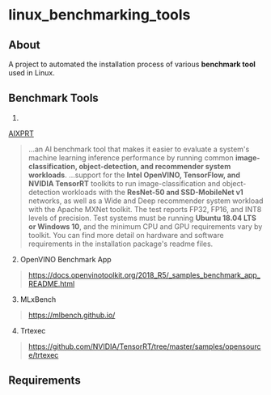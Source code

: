 # linux_benchmarking_tools

## About
A project to automated the installation process of various **benchmark tool** used in Linux.

## Benchmark Tools
1. 
[AIXPRT](https://www.principledtechnologies.com/benchmarkxprt/aixprt/index.php)

> ...an AI benchmark tool that makes it easier to evaluate a system's machine learning inference performance by running common **image-classification, object-detection, and recommender system workloads**.
> ...support for the **Intel OpenVINO, TensorFlow, and NVIDIA TensorRT** toolkits to run image-classification and object-detection workloads with the **ResNet-50 and SSD-MobileNet v1** networks, as well as a Wide and Deep recommender system workload with the Apache MXNet toolkit. The test reports FP32, FP16, and INT8 levels of precision. Test systems must be running **Ubuntu 18.04 LTS or Windows 10**, and the minimum CPU and GPU requirements vary by toolkit. You can find more detail on hardware and software requirements in the installation package's readme files.

2. OpenVINO Benchmark App
> https://docs.openvinotoolkit.org/2018_R5/_samples_benchmark_app_README.html

3. MLxBench
> https://mlbench.github.io/

4. Trtexec
> https://github.com/NVIDIA/TensorRT/tree/master/samples/opensource/trtexec

## Requirements

